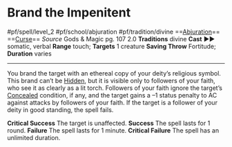 # Brand the Impenitent
#pf/spell/level_2 #pf/school/abjuration #pf/tradition/divine
==[Abjuration](../../../Traits/Abjuration.md)== ==[Curse](../../../Traits/Curse.md)==
*Source* Gods & Magic pg. 107 2.0
**Traditions** divine
**Cast** ►► somatic, verbal
**Range** touch; **Targets** 1 creature
**Saving Throw** Fortitude; **Duration** varies

---
You brand the target with an ethereal copy of your deity’s religious symbol. This brand can’t be [Hidden](../../../Conditions/Hidden.md), but it is visible only to followers of your faith, who see it as clearly as a lit torch. Followers of your faith ignore the target’s [Concealed](../../../Conditions/Concealed.md) condition, if any, and the target gains a –1 status penalty to AC against attacks by followers of your faith. If the target is a follower of your deity in good standing, the spell fails.

**Critical Success** The target is unaffected.
**Success** The spell lasts for 1 round.
**Failure** The spell lasts for 1 minute.
**Critical Failure** The spell has an unlimited duration.